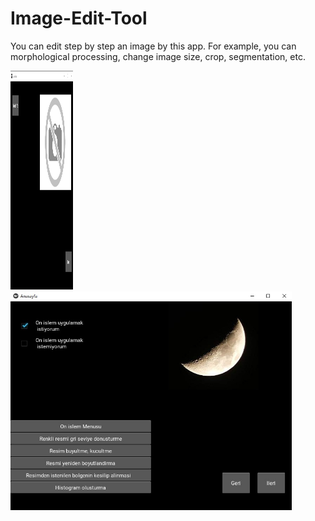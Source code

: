 # Image-Edit-Tool
You can edit step by step an image by this app. For example, you can morphological processing, change image size, crop, segmentation, etc. 

<img src="https://github.com/mehmetolg/Image-Edit-Tool/blob/master/Images/1.jpg" width="100" height="350">
<img src="https://github.com/mehmetolg/Image-Edit-Tool/blob/master/Images/2.jpg" width="450" height="350">
